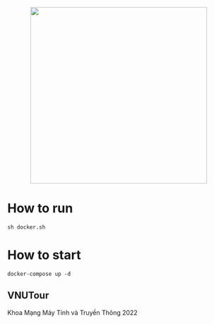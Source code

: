 <p align="center"><a href="https://laravel.com" target="_blank"><img src="https://raw.githubusercontent.com/laravel/art/master/logo-lockup/5%20SVG/2%20CMYK/1%20Full%20Color/laravel-logolockup-cmyk-red.svg" width="400"></a></p>

# How to run
    sh docker.sh
# How to start
    docker-compose up -d
## VNUTour
Khoa Mạng Máy Tính và Truyền Thông 2022

